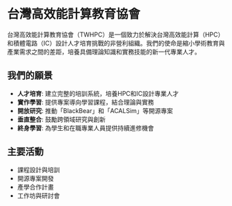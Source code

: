 # 台灣高效能計算教育協會

台灣高效能計算教育協會（TWHPC）是一個致力於解決台灣高效能計算（HPC）和積體電路（IC）設計人才培育挑戰的非營利組織。我們的使命是縮小學術教育與產業需求之間的差距，培養具備理論知識和實務技能的新一代專業人才。

## 我們的願景

- **人才培育**: 建立完整的培訓系統，培養HPC和IC設計專業人才
- **實作學習**: 提供專案導向學習課程，結合理論與實務
- **開放研究**: 推動「BlackBear」和「ACALSim」等開源專案
- **垂直整合**: 鼓勵跨領域研究與創新
- **終身學習**: 為學生和在職專業人員提供持續進修機會

## 主要活動

- 課程設計與培訓
- 開源專案開發
- 產學合作計畫
- 工作坊與研討會
